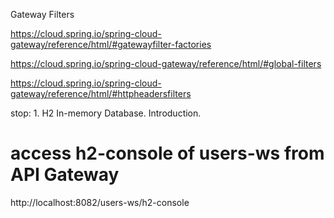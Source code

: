 


Gateway Filters

https://cloud.spring.io/spring-cloud-gateway/reference/html/#gatewayfilter-factories

https://cloud.spring.io/spring-cloud-gateway/reference/html/#global-filters

https://cloud.spring.io/spring-cloud-gateway/reference/html/#httpheadersfilters


stop: 1. H2 In-memory Database. Introduction.


# access h2-console of users-ws from API Gateway

http://localhost:8082/users-ws/h2-console